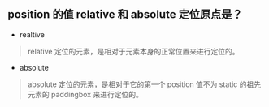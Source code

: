 ## position 的值 relative 和 absolute 定位原点是？    

- realtive    
> relative 定位的元素，是相对于元素本身的正常位置来进行定位的。
    
- absolute    
> absolute 定位的元素，是相对于它的第一个 position 值不为 static 的祖先元素的 paddingbox 来进行定位的。


